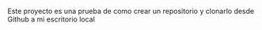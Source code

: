 Este proyecto es una prueba de como crear un repositorio y clonarlo desde Github a mi escritorio local 